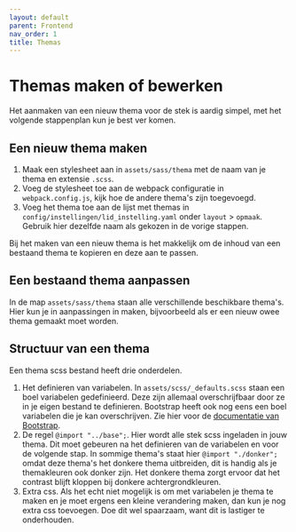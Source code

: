 ```yaml
---
layout: default
parent: Frontend
nav_order: 1
title: Themas
---
```


# Themas maken of bewerken

Het aanmaken van een nieuw thema voor de stek is aardig simpel, met het volgende stappenplan kun je best ver komen.

## Een nieuw thema maken

1. Maak een stylesheet aan in `assets/sass/thema` met de naam van je thema en extensie `.scss`.
2. Voeg de stylesheet toe aan de webpack configuratie in `webpack.config.js`, kijk hoe de andere thema's zijn toegevoegd.
3. Voeg het thema toe aan de lijst met themas in `config/instellingen/lid_instelling.yaml` onder `layout` > `opmaak`. Gebruik hier dezelfde naam als gekozen in de vorige stappen.

Bij het maken van een nieuw thema is het makkelijk om de inhoud van een bestaand thema te kopieren en deze aan te passen.

## Een bestaand thema aanpassen

In de map `assets/sass/thema` staan alle verschillende beschikbare thema's. Hier kun je in aanpassingen in maken, bijvoorbeeld als er een nieuw owee thema gemaakt moet worden.

## Structuur van een thema

Een thema scss bestand heeft drie onderdelen.

1. Het definieren van variabelen. In `assets/scss/_defaults.scss` staan een boel variabelen gedefinieerd. Deze zijn allemaal overschrijfbaar door ze in je eigen bestand te definieren. Bootstrap heeft ook nog eens een boel variabelen die je kan overschrijven. Zie hier voor de [documentatie van Bootstrap](https://getbootstrap.com/docs/4.0/getting-started/theming/).
1. De regel `@import "../base";`. Hier wordt alle stek scss ingeladen in jouw thema. Dit moet gebeuren na het definieren van de variabelen en voor de volgende stap. In sommige thema's staat hier `@import "./donker";` omdat deze thema's het donkere thema uitbreiden, dit is handig als je themakleuren ook donker zijn. Het donkere thema zorgt ervoor dat het contrast blijft kloppen bij donkere achtergrondkleuren.
1. Extra css. Als het echt niet mogelijk is om met variabelen je thema te maken en je moet ergens een kleine verandering maken, dan kun je nog extra css toevoegen. Doe dit wel spaarzaam, want dit is lastiger te onderhouden.
